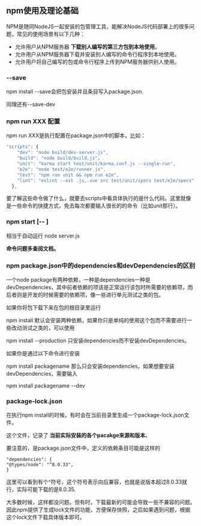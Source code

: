 ## npm使用及理论基础
NPM是随同NodeJS一起安装的包管理工具，能解决NodeJS代码部署上的很多问题，常见的使用场景有以下几种：

 - 允许用户从NPM服务器 **下载别人编写的第三方包到本地使用**。
 - 允许用户从NPM服务器下载并安装别人编写的命令行程序到本地使用。
 - 允许用户将自己编写的包或命令行程序上传到NPM服务器供别人使用。

### --save
npm install --save会把包安装并且条目写入package.json.

同理还有--save-dev

### npm run XXX 配置
npm run XXX是执行配置在package.json中的脚本，比如：

``` javascript
"scripts": {
    "dev": "node build/dev-server.js",
    "build": "node build/build.js",
    "unit": "karma start test/unit/karma.conf.js --single-run",
    "e2e": "node test/e2e/runner.js",
    "test": "npm run unit && npm run e2e",
    "lint": "eslint --ext .js,.vue src test/unit/specs test/e2e/specs"
  },
```

要了解这些命令做了什么，就要去scripts中看具体执行的是什么代码。这里就像是一些命令的快捷方式，免去每次都要输入很长的的命令（比如unit那行）。

### npm start [-- <args>]
相当于自动运行 node server.js

**命令问题多查阅文档。**

### npm package.json中的dependencies和devDependencies的区别
一个node package有两种依赖，一种是dependencies一种是devDependencies，其中前者依赖的项该是正常运行该包时所需要的依赖项，而后者则是开发的时候需要的依赖项，像一些进行单元测试之类的包。

如果你将包下载下来在包的根目录里运行

npm install
默认会安装两种依赖，如果你只是单纯的使用这个包而不需要进行一些改动测试之类的，可以使用

npm install --production
只安装dependencies而不安装devDependencies。

如果你是通过以下命令进行安装

npm install packagename
那么只会安装dependencies，如果想要安装devDependencies，需要输入

npm install packagename --dev  

### package-lock.json
在执行npm install的时候，有时会在当前目录里生成一个package-lock.json文件。

这个文件，记录了 **当前实际安装的各个pacakge来源和版本**。

要注意的，是package.json文件中，定义的依赖条目可能是这样的

```
"dependencies": {
"@types/node": "^8.0.33",
}
```

这里可以看到有个^符号，这个符号表示向后兼容，也就是说版本超过8.0.33就行，实际可能下载的是8.0.35.

大多数时候，这样都没问题。但有时，下载最新的可能会导致一些不兼容的问题。因此npm提供了生成lock文件的功能，方便保存快照，之后如果遇到问题，根据这个lock文件下载具体版本即可。
